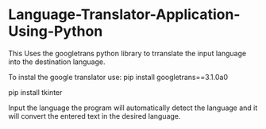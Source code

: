 # Language-Translator-Application-Using-Python
This Uses the googletrans python library to trranslate the input language into the destination language.

To instal the google translator use:
pip install googletrans==3.1.0a0

pip install tkinter

Input the language the program will automatically detect the language and it will convert the entered text in the desired language.
